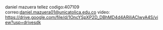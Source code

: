 daniel mazuera tellez 
codigo:407109
correo:daniel.mazuera01@unicatolica.edu.co 
video: https://drive.google.com/file/d/1OncYSpXP2D_DBhMD4d4ARiIiAClwyA4S/view?usp=drivesdk
